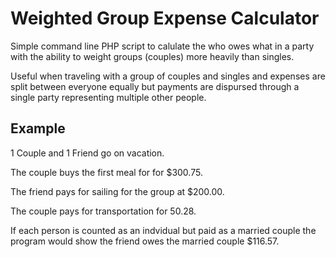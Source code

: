 Weighted Group Expense Calculator
===========================

Simple command line PHP script to calulate the who owes what in a party with the ability to weight
groups (couples) more heavily than singles.

Useful when traveling with a group of couples and singles and expenses are split between everyone
equally but payments are dispursed through a single party representing multiple other people.

Example
-------
1 Couple and 1 Friend go on vacation.


The couple buys the first meal for for $300.75.

The friend pays for sailing for the group at $200.00.

The couple pays for transportation for 50.28.


If each person is counted as an indvidual but paid as a married couple the program would show
the friend owes the married couple $116.57.
